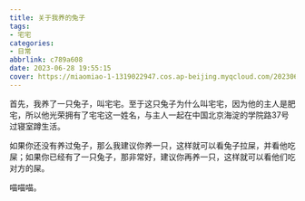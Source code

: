 ```yaml
---
title: 关于我养的兔子
tags: 
- 宅宅
categories: 
- 日常
abbrlink: c789a608
date: 2023-06-28 19:55:15
cover: https://miaomiao-1-1319022947.cos.ap-beijing.myqcloud.com/202306291556q.jpg
---
```


首先，我养了一只兔子，叫宅宅。至于这只兔子为什么叫宅宅，因为他的主人是肥宅，所以他光荣拥有了宅宅这一姓名，与主人一起在中国北京海淀的学院路37号过寝室蹲生活。

如果你还没有养过兔子，那么我建议你养一只，这样就可以看兔子拉屎，并看他吃屎；如果你已经有了一只兔子，那非常好，建议你再养一只，这样就可以看他们吃对方的屎。

喵喵喵。

